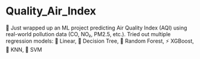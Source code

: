 # Quality_Air_Index
💨 Just wrapped up an ML project predicting Air Quality Index (AQI) using real-world pollution data (CO, NO₂, PM2.5, etc.).  Tried out multiple regression models: 🔹 Linear, 🌳 Decision Tree, 🌲 Random Forest, ⚡ XGBoost, 👟 KNN, 🧠 SVM

